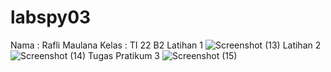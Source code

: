 # labspy03
Nama : Rafli Maulana
Kelas : TI 22 B2
Latihan 1
![Screenshot (13)](https://user-images.githubusercontent.com/115876367/200493408-16df6d2b-4748-46c8-b30a-22e272e86ab7.png)
Latihan 2
![Screenshot (14)](https://user-images.githubusercontent.com/115876367/200493475-250d1266-3ec4-4b21-8f78-4e5c2be21501.png)
Tugas Pratikum 3
![Screenshot (15)](https://user-images.githubusercontent.com/115876367/200493561-3bd1c4d3-8a4e-42a1-8265-330203eb51a3.png)
